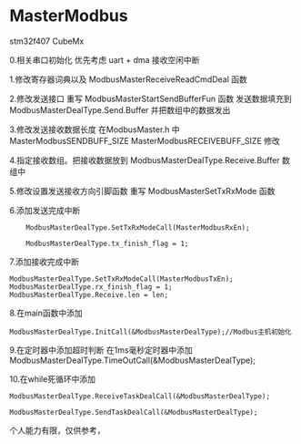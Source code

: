 # MasterModbus
stm32f407 CubeMx

0.相关串口初始化 优先考虑 uart + dma 接收空闲中断 

1.修改寄存器词典以及 
	ModbusMasterReceiveReadCmdDeal 
	函数

2.修改发送接口 重写 ModbusMasterStartSendBufferFun 函数  发送数据填充到 ModbusMasterDealType.Send.Buffer 
    并把数组中的数据发出
    
3.修改发送接收数据长度  在ModbusMaster.h 中 MasterModbusSENDBUFF_SIZE  MasterModbusRECEIVEBUFF_SIZE 修改

4.指定接收数组。把接收数据放到 ModbusMasterDealType.Receive.Buffer 数组中

5.修改设置发送接收方向引脚函数 重写 ModbusMasterSetTxRxMode 函数

6.添加发送完成中断  
		
		ModbusMasterDealType.SetTxRxModeCall(MasterModbusRxEn);
                
		ModbusMasterDealType.tx_finish_flag = 1;
                
		
7.添加接收完成中断 
   	
	ModbusMasterDealType.SetTxRxModeCall(MasterModbusTxEn);
	ModbusMasterDealType.rx_finish_flag = 1;
	ModbusMasterDealType.Receive.len = len;
                
		
8.在main函数中添加 

	ModbusMasterDealType.InitCall(&ModbusMasterDealType);//Modbus主机初始化

9.在定时器中添加超时判断  在1ms毫秒定时器中添加 
ModbusMasterDealType.TimeOutCall(&ModbusMasterDealType);

10.在while死循环中添加 	  

	ModbusMasterDealType.ReceiveTaskDealCall(&ModbusMasterDealType);

	ModbusMasterDealType.SendTaskDealCall(&ModbusMasterDealType);
 
 
 个人能力有限，仅供参考，
